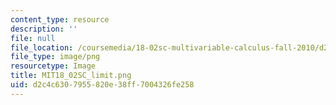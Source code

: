 ```yaml
---
content_type: resource
description: ''
file: null
file_location: /coursemedia/18-02sc-multivariable-calculus-fall-2010/d2c4c6307955820e38ff7004326fe258_MIT18_02SC_limit.png
file_type: image/png
resourcetype: Image
title: MIT18_02SC_limit.png
uid: d2c4c630-7955-820e-38ff-7004326fe258
---
```

